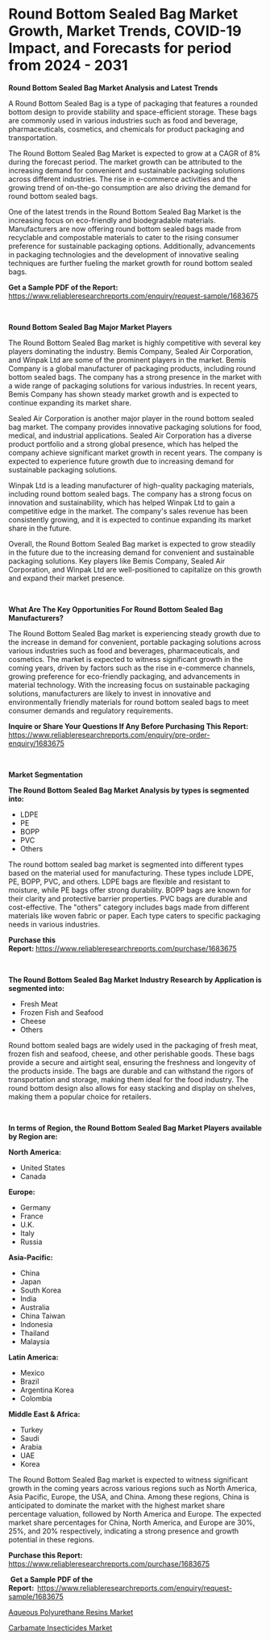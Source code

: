 <p><h1>Round Bottom Sealed Bag Market Growth, Market Trends, COVID-19 Impact, and Forecasts for period from 2024 - 2031</h1></p><p><strong>Round Bottom Sealed Bag Market Analysis and Latest Trends</strong></p>
<p><p>A Round Bottom Sealed Bag is a type of packaging that features a rounded bottom design to provide stability and space-efficient storage. These bags are commonly used in various industries such as food and beverage, pharmaceuticals, cosmetics, and chemicals for product packaging and transportation.</p><p>The Round Bottom Sealed Bag Market is expected to grow at a CAGR of 8% during the forecast period. The market growth can be attributed to the increasing demand for convenient and sustainable packaging solutions across different industries. The rise in e-commerce activities and the growing trend of on-the-go consumption are also driving the demand for round bottom sealed bags.</p><p>One of the latest trends in the Round Bottom Sealed Bag Market is the increasing focus on eco-friendly and biodegradable materials. Manufacturers are now offering round bottom sealed bags made from recyclable and compostable materials to cater to the rising consumer preference for sustainable packaging options. Additionally, advancements in packaging technologies and the development of innovative sealing techniques are further fueling the market growth for round bottom sealed bags.</p></p>
<p><strong>Get a Sample PDF of the Report:&nbsp;</strong> <a href="https://www.reliableresearchreports.com/enquiry/request-sample/1683675">https://www.reliableresearchreports.com/enquiry/request-sample/1683675</a></p>
<p>&nbsp;</p>
<p><strong>Round Bottom Sealed Bag Major Market Players</strong></p>
<p><p>The Round Bottom Sealed Bag market is highly competitive with several key players dominating the industry. Bemis Company, Sealed Air Corporation, and Winpak Ltd are some of the prominent players in the market. Bemis Company is a global manufacturer of packaging products, including round bottom sealed bags. The company has a strong presence in the market with a wide range of packaging solutions for various industries. In recent years, Bemis Company has shown steady market growth and is expected to continue expanding its market share.</p><p>Sealed Air Corporation is another major player in the round bottom sealed bag market. The company provides innovative packaging solutions for food, medical, and industrial applications. Sealed Air Corporation has a diverse product portfolio and a strong global presence, which has helped the company achieve significant market growth in recent years. The company is expected to experience future growth due to increasing demand for sustainable packaging solutions.</p><p>Winpak Ltd is a leading manufacturer of high-quality packaging materials, including round bottom sealed bags. The company has a strong focus on innovation and sustainability, which has helped Winpak Ltd to gain a competitive edge in the market. The company's sales revenue has been consistently growing, and it is expected to continue expanding its market share in the future.</p><p>Overall, the Round Bottom Sealed Bag market is expected to grow steadily in the future due to the increasing demand for convenient and sustainable packaging solutions. Key players like Bemis Company, Sealed Air Corporation, and Winpak Ltd are well-positioned to capitalize on this growth and expand their market presence.</p></p>
<p>&nbsp;</p>
<p><strong>What Are The Key Opportunities For Round Bottom Sealed Bag Manufacturers?</strong></p>
<p><p>The Round Bottom Sealed Bag market is experiencing steady growth due to the increase in demand for convenient, portable packaging solutions across various industries such as food and beverages, pharmaceuticals, and cosmetics. The market is expected to witness significant growth in the coming years, driven by factors such as the rise in e-commerce channels, growing preference for eco-friendly packaging, and advancements in material technology. With the increasing focus on sustainable packaging solutions, manufacturers are likely to invest in innovative and environmentally friendly materials for round bottom sealed bags to meet consumer demands and regulatory requirements.</p></p>
<p><strong>Inquire or Share Your Questions If Any Before Purchasing This Report:</strong> <a href="https://www.reliableresearchreports.com/enquiry/pre-order-enquiry/1683675">https://www.reliableresearchreports.com/enquiry/pre-order-enquiry/1683675</a></p>
<p>&nbsp;</p>
<p><strong>Market Segmentation</strong></p>
<p><strong>The Round Bottom Sealed Bag Market Analysis by types is segmented into:</strong></p>
<p><ul><li>LDPE</li><li>PE</li><li>BOPP</li><li>PVC</li><li>Others</li></ul></p>
<p><p>The round bottom sealed bag market is segmented into different types based on the material used for manufacturing. These types include LDPE, PE, BOPP, PVC, and others. LDPE bags are flexible and resistant to moisture, while PE bags offer strong durability. BOPP bags are known for their clarity and protective barrier properties. PVC bags are durable and cost-effective. The "others" category includes bags made from different materials like woven fabric or paper. Each type caters to specific packaging needs in various industries.</p></p>
<p><strong>Purchase this Report:&nbsp;</strong><a href="https://www.reliableresearchreports.com/purchase/1683675">https://www.reliableresearchreports.com/purchase/1683675</a></p>
<p>&nbsp;</p>
<p><strong>The Round Bottom Sealed Bag Market Industry Research by Application is segmented into:</strong></p>
<p><ul><li>Fresh Meat</li><li>Frozen Fish and Seafood</li><li>Cheese</li><li>Others</li></ul></p>
<p><p>Round bottom sealed bags are widely used in the packaging of fresh meat, frozen fish and seafood, cheese, and other perishable goods. These bags provide a secure and airtight seal, ensuring the freshness and longevity of the products inside. The bags are durable and can withstand the rigors of transportation and storage, making them ideal for the food industry. The round bottom design also allows for easy stacking and display on shelves, making them a popular choice for retailers.</p></p>
<p>&nbsp;</p>
<p><strong>In terms of Region, the Round Bottom Sealed Bag Market Players available by Region are:</strong></p>
<p>
    <p> <strong> North America: </strong>
        <ul>
            <li>United States</li>
            <li>Canada</li>
        </ul>
        </p> 
    <p> <strong> Europe: </strong>
        <ul>
            <li>Germany</li>
            <li>France</li>
            <li>U.K.</li>
            <li>Italy</li>
            <li>Russia</li>
        </ul>
        </p> 
    <p> <strong> Asia-Pacific: </strong>
        <ul>
            <li>China</li>
            <li>Japan</li>
            <li>South Korea</li>
            <li>India</li>
            <li>Australia</li>
            <li>China Taiwan</li>
            <li>Indonesia</li>
            <li>Thailand</li>
            <li>Malaysia</li>
        </ul>
        </p> 
    <p> <strong> Latin America: </strong>
        <ul>
            <li>Mexico</li>
            <li>Brazil</li>
            <li>Argentina Korea</li>
            <li>Colombia</li>
        </ul>
        </p> 
    <p> <strong> Middle East & Africa: </strong>
        <ul>
            <li>Turkey</li>
            <li>Saudi</li>
            <li>Arabia</li>
            <li>UAE</li>
            <li>Korea</li>
        </ul>
    </p>
    </p>
<p><p>The Round Bottom Sealed Bag market is expected to witness significant growth in the coming years across various regions such as North America, Asia Pacific, Europe, the USA, and China. Among these regions, China is anticipated to dominate the market with the highest market share percentage valuation, followed by North America and Europe. The expected market share percentages for China, North America, and Europe are 30%, 25%, and 20% respectively, indicating a strong presence and growth potential in these regions.</p></p>
<p><strong>Purchase this Report: </strong><a href="https://www.reliableresearchreports.com/purchase/1683675">https://www.reliableresearchreports.com/purchase/1683675</a></p>
<p>&nbsp;<strong>Get a Sample PDF of the Report:&nbsp;&nbsp;</strong><a href="https://www.reliableresearchreports.com/enquiry/request-sample/1683675">https://www.reliableresearchreports.com/enquiry/request-sample/1683675</a></p>
<p><strong></strong></p>
<p><p><a href="https://issuu.com/reportprime-2/docs/aqueous-polyurethane-resins-market-size-2030.pptx">Aqueous Polyurethane Resins Market</a></p><p><a href="https://issuu.com/reportprime-2/docs/carbamate-insecticides-market-size-2030.pptx">Carbamate Insecticides Market</a></p></p>